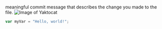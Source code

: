 # <h1>
# <h1>
# <h1>
# <h1>
# <h1>
# <h1>
meaningful commit message that describes the change you made to the file.
![Image of Yaktocat](https://octodex.github.com/images/yaktocat.png)
``` javascript
var myVar = "Hello, world!";
```
